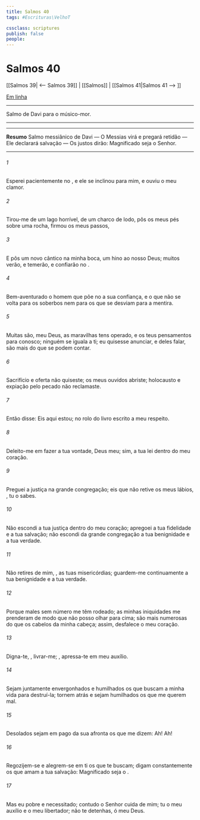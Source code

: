```yaml
---
title: Salmos 40
tags: #Escrituras\VelhoT

cssclass: scriptures
publish: false
people:
---
```


# Salmos 40
[[Salmos 39| <-- Salmos 39]] | [[Salmos]] | [[Salmos 41|Salmos 41 --> ]]

[Em linha](https://churchofjesuschrist.org/study/scriptures/ot/ps/40?lang=por)

---
Salmo de Davi para o músico-mor.

---

---
__Resumo__
Salmo messiânico de Davi — O Messias virá e pregará retidão — Ele declarará salvação — Os justos dirão: Magnificado seja o Senhor.

---
###### 1 
Esperei pacientemente no , e ele se inclinou para mim, e ouviu o meu clamor.

###### 2 
Tirou-me de um lago horrível, de um charco de lodo, pôs os meus pés sobre uma rocha, firmou os meus passos,

###### 3 
E pôs um novo cântico na minha boca, um hino ao nosso Deus; muitos  verão, e temerão, e confiarão no .

###### 4 
Bem-aventurado o homem que põe no  a sua confiança, e o que não se volta para os soberbos nem para os que se desviam para a mentira.

###### 5 
Muitas são,  meu Deus, as maravilhas  tens operado, e os teus pensamentos para conosco; ninguém se iguala a ti;  eu  quisesse anunciar, e deles falar, são mais do que se podem contar.

###### 6 
Sacrifício e oferta não quiseste; os meus ouvidos abriste; holocausto e expiação pelo pecado não reclamaste.

###### 7 
Então disse: Eis aqui estou; no rolo do livro  escrito a meu respeito.

###### 8 
Deleito-me em fazer a tua vontade,  Deus meu; sim, a tua lei  dentro do meu coração.

###### 9 
Preguei a justiça na grande congregação; eis que não retive os meus lábios, , tu o sabes.

###### 10 
Não escondi a tua justiça dentro do meu coração; apregoei a tua fidelidade e a tua salvação; não escondi da grande congregação a tua benignidade e a tua verdade.

###### 11 
Não retires de mim, , as tuas misericórdias; guardem-me continuamente a tua benignidade e a tua verdade.

###### 12 
Porque males sem número me têm rodeado; as minhas iniquidades me prenderam de modo que não posso olhar para cima; são mais numerosas do que os cabelos da minha cabeça; assim, desfalece o meu coração.

###### 13 
Digna-te, , livrar-me; , apressa-te em meu auxílio.

###### 14 
Sejam juntamente envergonhados e humilhados os que buscam a minha vida para destruí-la; tornem atrás e sejam humilhados os que me querem mal.

###### 15 
Desolados sejam em pago da sua afronta os que me dizem: Ah! Ah!

###### 16 
Regozijem-se e alegrem-se em ti os que te buscam; digam constantemente os que amam a tua salvação: Magnificado seja o .

###### 17 
Mas eu  pobre e necessitado; contudo o Senhor cuida de mim; tu  o meu auxílio e o meu libertador; não te detenhas, ó meu Deus.

